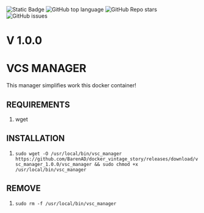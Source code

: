 ![Static Badge](https://img.shields.io/badge/powered-BarenAD-BarenAD)
![GitHub top language](https://img.shields.io/github/languages/top/BarenAD/docker_vintage_story)
![GitHub Repo stars](https://img.shields.io/github/stars/BarenAD/docker_vintage_story)
![GitHub issues](https://img.shields.io/github/issues/BarenAD/docker_vintage_story)

# V 1.0.0

# VCS MANAGER
This manager simplifies work this docker container!

## REQUIREMENTS
1) wget

## INSTALLATION
1) `sudo wget -O /usr/local/bin/vsc_manager https://github.com/BarenAD/docker_vintage_story/releases/download/vsc_manager_1.0.0/vsc_manager && sudo chmod +x /usr/local/bin/vsc_manager`

## REMOVE
1) `sudo rm -f /usr/local/bin/vsc_manager`
